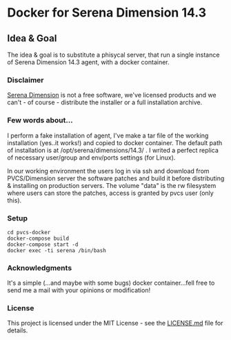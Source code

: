 
# Docker for Serena Dimension 14.3

## Idea & Goal
The idea & goal is to substitute a phisycal server, that run a single instance of Serena Dimension 14.3 agent, with a docker container.

### Disclaimer
[Serena Dimension](https://www.microfocus.com/serena/?utm_medium=301&utm_source=serena.com/) is not a free software, we've licensed products and we can't - of course - distribute the installer or a full installation archive. 

### Few words about...

I perform a fake installation of agent, I've make a tar file of the working installation (yes..it works!) and copied to docker container. 
The default path of installation is at /opt/serena/dimensions/14.3/ .
I writed a perfect replica of necessary user/group and env/ports settings (for Linux).

In our working environment the users log in via ssh and download from PVCS/Dimension server the software patches and build it before distributing & installing on production servers. The volume "data" is the rw filesystem where users can store the patches, access is granted by pvcs user (only this).

### Setup

```
cd pvcs-docker
docker-compose build
docker-compose start -d 
docker exec -ti serena /bin/bash
```

### Acknowledgments

It's a simple (...and maybe with some bugs) docker container...fell free to send me a mail with your opinions or modification!

### License

This project is licensed under the MIT License - see the [LICENSE.md](LICENSE.md) file for details.
